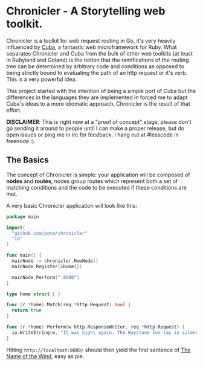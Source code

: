 # Chronicler - A Storytelling web toolkit.

Chronicler is a toolkit for web request routing in Go, it's very heavily influenced by [Cuba](http://cuba.is/), a fantastic web microframework for Ruby. What separates Chronicler and Cuba from the bulk of other web toolkits (at least in Rubyland and Goland) is the notion that the ramifications of the routing tree can be determined by arbitrary code and conditions as opposed to being strictly bound to evaluating the path of an http request or it's verb. This is a very powerful idea.

This project started with the intention of being a simple port of Cuba but the differences in the languages they are implemented in forced me to adapt Cuba's ideas to a more idiomatic approach, Chronicler is the result of that effort.

**DISCLAIMER**: This is right now at a "proof of concept" stage, please don't go sending it around to people until I can make a proper release, but do open issues or ping me in irc for feedback, I hang out at #lesscode in freenode :).

## The Basics

The concept of Chronicler is simple: your application will be composed of **nodes** and **routes**, nodes group routes which represent both a set of matching conditions and the code to be executed if these conditions are met.

A very basic Chronicler application will look like this:

```go
package main

import(
  "github.com/pote/chronicler"
  "io"
)

func main() {
  mainNode := chronicler.NewNode()
  mainNode.Register(&home{})

  mainNode.Perform(":8080")
}

type home struct { }

func (r *home) Match(req *http.Request) bool {
  return true
}

func (r *home) Perform(w http.ResponseWriter, req *http.Request) {
  io.WriteString(w, "It was night again. The Waystone Inn lay in silence, and it was a silence of three parts.\n")
}
```

Hitting `http://localhost:8080/` should then yield the first sentence of [The Name of the Wind](http://www.amazon.com/Name-Wind-Kingkiller-Chronicle-Day-ebook/dp/B0010SKUYM/ref=sr_1_1?ie=UTF8&qid=1413554542&sr=8-1&keywords=The+Name+of+the+Wind), easy as pie.
